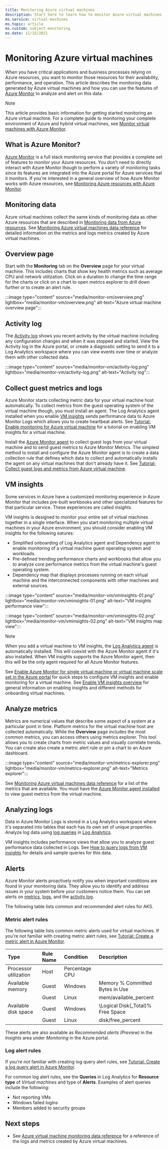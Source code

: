 ```yaml
---
title: Monitoring Azure virtual machines
description: Start here to learn how to monitor Azure virtual machines
ms.service: virtual-machines
ms.topic: article
ms.custom: subject-monitoring
ms.date: 11/15/2021
---
```


# Monitoring Azure virtual machines

When you have critical applications and business processes relying on Azure resources, you want to monitor those resources for their availability, performance, and operation. This article describes the monitoring data generated by Azure virtual machines and how you can use the features of [Azure Monitor](/azure/azure-monitor/overview) to analyze and alert on this data.

> [!NOTE]
> This article provides basic information for getting started monitoring an Azure virtual machine. For a complete guide to monitoring your complete environment of Azure and hybrid virtual machines, see [Monitor virtual machines with Azure Monitor](../azure-monitor/vm/monitor-virtual-machine.md).

## What is Azure Monitor?
[Azure Monitor](/azure/azure-monitor/overview) is a full stack monitoring service that provides a complete set of features to monitor your Azure resources. You don't need to directly interact with Azure Monitor though to perform a variety of monitoring tasks since its features are integrated into the Azure portal for Azure services that it monitors. If you're interested in a general overview of how Azure Monitor works with Azure resources, see [Monitoring Azure resources with Azure Monitor](../azure-monitor/essentials/monitor-azure-resource.md).

## Monitoring data

Azure virtual machines collect the same kinds of monitoring data as other Azure resources that are described in [Monitoring data from Azure resources](/azure/azure-monitor/insights/monitor-azure-resource#monitoring-data). See [Monitoring Azure virtual machines data reference](monitor-vm-reference.md) for detailed information on the metrics and logs metrics created by Azure virtual machines.

## Overview page
Start with the **Monitoring** tab on the **Overview** page for your virtual machine. This includes charts that show key health metrics such as average CPU and network utilization. Click on a duration to change the time range for the charts or click on a chart to open metrics explorer to drill down further or to create an alert rule. 

:::image type="content" source="media/monitor-vm/overview.png" lightbox="media/monitor-vm/overview.png" alt-text="Azure virtual machine overview page":::

## Activity log
The [Activity log](../azure-monitor/essentials/activity-log.md) shows you recent activity by the virtual machine including any configuration changes and when it was stopped and started. View the Activity log in the Azure portal, or create a diagnostic setting to send it to a Log Analytics workspace where you can view events over time or analyze them with other collected data.

:::image type="content" source="media/monitor-vm/activity-log.png" lightbox="media/monitor-vm/activity-log.png" alt-text="Activity log":::


## Collect guest metrics and logs
Azure Monitor starts collecting metric data for your virtual machine host automatically. To collect metrics from the guest operating system of the virtual machine though, you must install an agent. The Log Analytics agent installed when you enable [VM insights](#vm-insights) sends performance data to Azure Monitor Logs which allows you to create heartbeat alerts. See [Tutorial: Enable monitoring for Azure virtual machine](../azure-monitor/vm/tutorial-monitor-vm-enable.md) for a tutorial on enabling VM insights for a virtual machine.

Install the [Azure Monitor agent](../azure-monitor/agents/azure-monitor-agent-overview.md) to collect guest logs from your virtual machine and to send guest metrics to Azure Monitor Metrics. The simplest method to install and configure the Azure Monitor agent is to create a data collection rule that defines which data to collect and automatically installs the agent on any virtual machines that don't already have it. See [Tutorial: Collect guest logs and metrics from Azure virtual machine](../azure-monitor/vm/tutorial-monitor-vm-guest.md).


## VM insights
Some services in Azure have a customized monitoring experience in Azure Monitor that includes pre-built workbooks and other specialized features for that particular service. These experiences are called *insights*. 

VM insights is designed to monitor your entire set of virtual machines together in a single interface. When you start monitoring multiple virtual machines in your Azure environment, you should consider enabling VM insights for the following eatures:

- Simplified onboarding of Log Analytics agent and Dependency agent to enable monitoring of a virtual machine guest operating system and workloads.
- Pre-defined trending performance charts and workbooks that allow you to analyze core performance metrics from the virtual machine's guest operating system.
- Dependency map that displays processes running on each virtual machine and the interconnected components with other machines and external sources.

:::image type="content" source="media/monitor-vm/vminsights-01.png" lightbox="media/monitor-vm/vminsights-01.png" alt-text="VM insights performance view":::

:::image type="content" source="media/monitor-vm/vminsights-02.png" lightbox="media/monitor-vm/vminsights-02.png" alt-text="VM insights map view":::

> [!NOTE]
> When you add a virtual machine to VM insights, the [Log Analytics agent](../azure-monitor/agents/log-analytics-agent.md) is automatically installed. This will coexist with the Azure Monitor agent if it's also installed. When VM insights supports the Azure Monitor agent, then this will be the only agent required for all Azure Monitor features.

See [Enable Azure Monitor for single virtual machine or virtual machine scale set in the Azure portal](../azure-monitor/vm/vminsights-enable-portal.md) for quick steps to configure VM insights and enable monitoring for a virtual machine. See [Enable VM insights overview](../azure-monitor/vm/vminsights-enable-overview.md) for general information on enabling insights and different methods for onboarding virtual machines.

## Analyze metrics
Metrics are numerical values that describe some aspect of a system at a particular point in time. Platform metrics for the virtual machine host are collected automatically. While the **Overview** page includes the most common metrics, you can access others using metrics explorer.  This tool allows you to create charts from metric values and visually correlate trends. You can create also create a metric alert rule or pin a chart to an Azure dashboard.

:::image type="content" source="media/monitor-vm/metrics-explorer.png" lightbox="media/monitor-vm/metrics-explorer.png" alt-text="Metrics explorer":::

See [Monitoring Azure virtual machines data reference](monitor-vm-reference.md#metrics) for a list of the metrics that are available. You must have the [Azure Monitor agent installed](#collect-guest-metrics-and-logs) to view guest metrics from the virtual machine.


## Analyzing logs
Data in Azure Monitor Logs is stored in a Log Analytics workspace where it's separated into tables that each has its own set of unique properties. Analyze log data using [log queries](../azure-monitor/logs/get-started-queries.md) in [Log Analytics](../azure-monitor/logs/log-analytics-tutorial.md).

VM insights includes performance views that allow you to analyze guest performance data collected in Logs. See [How to query logs from VM insights](../azure-monitor/vm/vminsights-log-search.md) for details and sample queries for this data.


## Alerts
Azure Monitor alerts proactively notify you when important conditions are found in your monitoring data. They allow you to identify and address issues in your system before your customers notice them. You can set alerts on [metrics](/azure/azure-monitor/platform/alerts-metric-overview), [logs](/azure/azure-monitor/platform/alerts-unified-log), and the [activity log](/azure/azure-monitor/platform/activity-log-alerts). 

The following table lists common and recommended alert rules for AKS.

### Metric alert rules
The following table lists common metric alerts used for virtual machines. If you're not familiar with creating metric alert rules, see [Tutorial: Create a metric alert in Azure Monitor](../azure-monitor/alerts/tutorial-metric-alert.md).

| Type | Rule Name | Condition | Description  |
|:---|:---|:---|:---|
| Processor utilization | Host | Percentage CPU  | 
| Available memory      | Guest | Windows | Memory % Committed Bytes in Use   | 
|                       | Guest | Linux   | mem/available_percent             | 
| Available disk space  | Guest | Windows | \Logical Disk(_Total)% Free Space |
|                       | Guest | Linux   | disk/free_percent                 |


These alerts are also available as *Recommended alerts (Preview)* in the *Insights* area under *Monitoring* in the Azure portal.

### Log alert rules
If you're not familiar with creating log query alert rules, see [Tutorial: Create a log query alert in Azure Monitor](../azure-monitor/alerts/tutorial-metric-alert.md).

For common log alert rules, see the **Queries** in Log Analytics for **Resource type** of *Virtual machines* and type of **Alerts**. Examples of alert queries include the following:

- Not reporting VMs
- Windows failed logins
- Members added to security groups





## Next steps

- See [Azure virtual machine monitoring data reference](monitor-vm-reference.md) for a reference of the logs and metrics created by Azure virtual machines.
